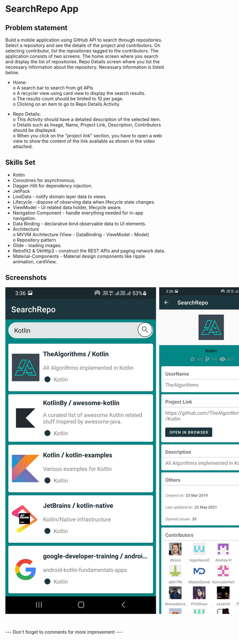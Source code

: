 # SearchRepo App

## Problem statement ##

Build a mobile application using GitHub API to search through repositories. Select a repository and see the details of the project and contributors. On selecting contributor, list the repositories tagged to the contributors. The application consists of two screens. The home screen where you search and display the list of repositories. Repo Details screen where you list the necessary information about the repository. Necessary information is listed below.
 
  * Home: <br/>
      o   A search bar to search from git APIs <br/>
      o   A recycler view using card view to display the search results. <br/>
      o   The results count should be limited to 10 per page. <br/>
      o   Clicking on an item to go to Repo Details Activity. <br/>

  * Repo Details: <br/>
      o   This Activity should have a detailed description of the selected item. <br/>
      o   Details such as Image, Name, Project Link, Description, Contributors should be displayed. <br/>
      o   When you click on the "project link" section, you have to open a web view to show the content of the link available as shown in the video attached.
      
## Skills Set

  * Kotlin 
  * Coroutines for asynchronous.
  * Dagger-Hilt for dependency injection.
  * JetPack
  * LiveData - notify domain layer data to views.
  * Lifecycle - dispose of observing data when lifecycle state changes.
  * ViewModel - UI related data holder, lifecycle aware.
  * Navigation Component - handle everything needed for in-app navigation.
  * Data Binding - declarative bind observable data to UI elements.
  * Architecture <br/>
      o   MVVM Architecture (View - DataBinding - ViewModel - Model) <br/>
      o   Repository pattern
  * Glide - loading images.
  * Retrofit2 & OkHttp3 - construct the REST APIs and paging network data.
  * Material-Components - Material design components like ripple animation, cardView.
   
## Screenshots   

<div style="display: flex;width: 100%;justify-content: space-between;">
    <img style="margin-right: 10px;" src="/screenshots/1.jpg">
    <img style="margin-right: 10px;" src="/screenshots/2.jpg">
    <img style="margin-right: 10px;" src="/screenshots/3.jpg">
    <img style="margin-right: 10px;" src="/screenshots/4.jpg">
</div>

<br/><br/>
--- Don't forget to comments for more improvement ---
